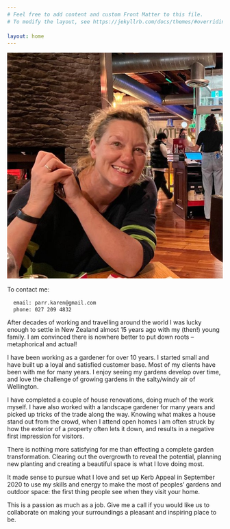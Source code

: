 ```yaml
---
# Feel free to add content and custom Front Matter to this file.
# To modify the layout, see https://jekyllrb.com/docs/themes/#overriding-theme-defaults

layout: home
---
```


 <img src="/img sm/kp.jpg" alt="Karen Parr photo">

To contact me:

      email: parr.karen@gmail.com
      phone: 027 209 4832

After decades of working and travelling around the world I was lucky enough to settle in New Zealand almost 15 years ago with my (then!) young family. I am convinced there is nowhere better to put down roots – metaphorical and actual!

I have been working as a gardener for over 10 years. I started small and have built up a loyal and satisfied customer base. Most of my clients have been with me for many years. I enjoy seeing my gardens develop over time, and love the challenge of growing gardens in the salty/windy air of Wellington.

I have completed a couple of house renovations, doing much of the work myself. I have also worked with a landscape gardener for many years and picked up tricks of the trade along the way. Knowing what makes a house stand out from the crowd, when I attend open homes I am often struck by how the exterior of a property often lets it down, and results in a negative first impression for visitors.

There is nothing more satisfying for me than effecting a complete garden transformation. Clearing out the overgrowth to reveal the potential, planning new planting and creating a beautiful space is what I love doing most.

It made sense to pursue what I love and set up Kerb Appeal in September 2020 to use my skills and energy to make the most of peoples’ gardens and outdoor space: the first thing people see when they visit your home.

This is a passion as much as a job. Give me a call if you would like us to collaborate on making your surroundings a pleasant and inspiring place to be.
